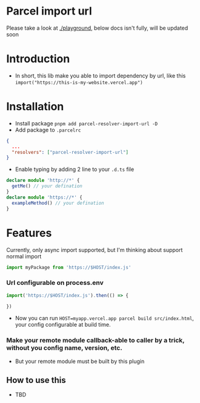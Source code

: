 # Parcel import url

Please take a look at [./playground](./playground), below docs isn't fully, will be updated soon

# Introduction
- In short, this lib make you able to import dependency by url, like this `import("https://this-is-my-website.vercel.app")`

# Installation
- Install package `pnpm add parcel-resolver-import-url -D`
- Add package to `.parcelrc`
```json
{
  ...
  "resolvers": ["parcel-resolver-import-url"]
}

```

- Enable typing by adding 2 line to your `.d.ts` file
```typescript
declare module 'http://*' {
  getMe() // your defination
}
declare module 'https://*' {
  exampleMethod() // your defination
}
```

# Features
Currently, only async import supported, but I'm thinking about support normal import
```typescript
import myPackage from 'https://$HOST/index.js'
```

### Url configurable on process.env
```typescript
import('https://$HOST/index.js').then(() => {
  
})
```
- Now you can run `HOST=myapp.vercel.app parcel build src/index.html`, your config configurable at build time.

### Make your remote module callback-able to caller by a trick, without you config name, version, etc. 
- But your remote module must be built by this plugin 

## How to use this
- TBD
